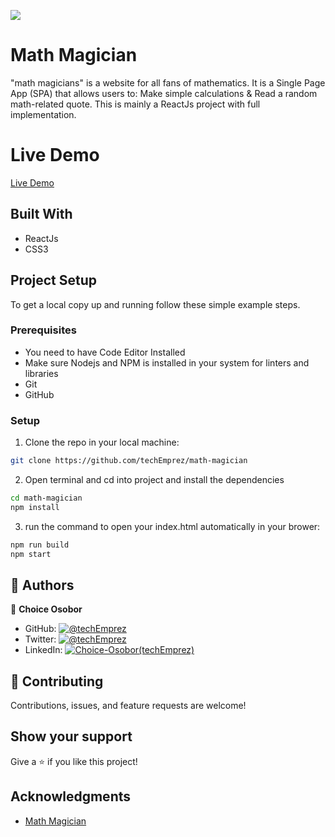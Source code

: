 ![](https://img.shields.io/badge/Microverse-blueviolet)

# Math Magician

"math magicians" is a website for all fans of mathematics. It is a Single Page App (SPA) that allows users to: Make simple calculations & Read a random math-related quote.
This is mainly a ReactJs project with full implementation.

# Live Demo

[Live Demo](https://majestic-basbousa-03c012.netlify.app)

## Built With

- ReactJs
- CSS3

## Project Setup

To get a local copy up and running follow these simple example steps.

### Prerequisites

- You need to have Code Editor Installed
- Make sure Nodejs and NPM is installed in your system for linters and libraries
- Git
- GitHub

### Setup

1. Clone the repo in your local machine:

```bash
git clone https://github.com/techEmprez/math-magician

```

2. Open terminal and cd into project and install the dependencies

```bash
cd math-magician
npm install
```

3. run the command to open your index.html automatically in your brower:

```bash
npm run build
npm start
```

<!-- AUTHOR -->

## 👥 Authors <a name="author"></a>

👤 **Choice Osobor**

- GitHub: [![@techEmprez](https://img.shields.io/badge/-techEmprez-white?logo=GitHub&logoColor=181717&style=plastic)](https://github.com/techEmprez)
- Twitter: [![@techEmprez](https://img.shields.io/badge/-techEmprez-blue?logo=Twitter&logoColor=skyBlue&style=plastic)](https://twitter.com/techEmprez)
- LinkedIn: [![Choice-Osobor(techEmprez)](https://img.shields.io/badge/-ChoiceOsobor-white?logo=LinkedIn&logoColor=181717&style=plastic)](https://www.linkedin.com/in/choice-osobor/)

## 🤝 Contributing

Contributions, issues, and feature requests are welcome!

## Show your support

Give a ⭐️ if you like this project!

## Acknowledgments

- [Math Magician](https://github.com/microverseinc/curriculum-react-redux/blob/main/math-magicians/sneak_peek.md)
